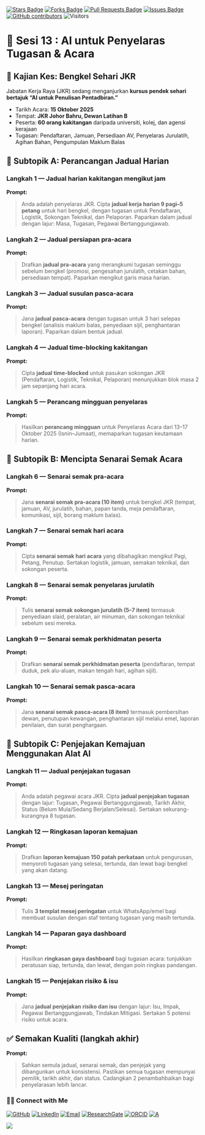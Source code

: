 <a href="https://github.com/drshahizan/short-course/stargazers"><img src="https://img.shields.io/github/stars/drshahizan/short-course" alt="Stars Badge"/></a>
<a href="https://github.com/drshahizan/short-course/network/members"><img src="https://img.shields.io/github/forks/drshahizan/short-course" alt="Forks Badge"/></a>
<a href="https://github.com/drshahizan/short-course/pulls"><img src="https://img.shields.io/github/issues-pr/drshahizan/short-course" alt="Pull Requests Badge"/></a>
<a href="https://github.com/drshahizan/short-course"><img src="https://img.shields.io/github/issues/drshahizan/short-course" alt="Issues Badge"/></a>
<a href="https://github.com/drshahizan/short-course/graphs/contributors"><img alt="GitHub contributors" src="https://img.shields.io/github/contributors/drshahizan/short-course?color=2b9348"></a>
![Visitors](https://api.visitorbadge.io/api/visitors?path=https%3A%2F%2Fgithub.com%2Fdrshahizan%2Fshort-course&labelColor=%23d9e3f0&countColor=%23697689&style=flat)



# 📅 Sesi 13 : AI untuk Penyelaras Tugasan & Acara

## 📌 Kajian Kes: Bengkel Sehari JKR

Jabatan Kerja Raya (JKR) sedang menganjurkan **kursus pendek sehari bertajuk “AI untuk Penulisan Pentadbiran.”**

* Tarikh Acara: **15 Oktober 2025**
* Tempat: **JKR Johor Bahru, Dewan Latihan B**
* Peserta: **60 orang kakitangan** daripada universiti, kolej, dan agensi kerajaan
* Tugasan: Pendaftaran, Jamuan, Persediaan AV, Penyelaras Jurulatih, Agihan Bahan, Pengumpulan Maklum Balas


## 🔹 Subtopik A: Perancangan Jadual Harian

### **Langkah 1 — Jadual harian kakitangan mengikut jam**

**Prompt:**

> Anda adalah penyelaras JKR. Cipta **jadual kerja harian 9 pagi–5 petang** untuk hari bengkel, dengan tugasan untuk Pendaftaran, Logistik, Sokongan Teknikal, dan Pelaporan. Paparkan dalam jadual dengan lajur: Masa, Tugasan, Pegawai Bertanggungjawab.


### **Langkah 2 — Jadual persiapan pra-acara**

**Prompt:**

> Drafkan **jadual pra-acara** yang merangkumi tugasan seminggu sebelum bengkel (promosi, pengesahan jurulatih, cetakan bahan, persediaan tempat). Paparkan mengikut garis masa harian.


### **Langkah 3 — Jadual susulan pasca-acara**

**Prompt:**

> Jana **jadual pasca-acara** dengan tugasan untuk 3 hari selepas bengkel (analisis maklum balas, penyediaan sijil, penghantaran laporan). Paparkan dalam bentuk jadual.


### **Langkah 4 — Jadual time-blocking kakitangan**

**Prompt:**

> Cipta **jadual time-blocked** untuk pasukan sokongan JKR (Pendaftaran, Logistik, Teknikal, Pelaporan) menunjukkan blok masa 2 jam sepanjang hari acara.


### **Langkah 5 — Perancang mingguan penyelaras**

**Prompt:**

> Hasilkan **perancang mingguan** untuk Penyelaras Acara dari 13–17 Oktober 2025 (Isnin–Jumaat), memaparkan tugasan keutamaan harian.


## 🔹 Subtopik B: Mencipta Senarai Semak Acara

### **Langkah 6 — Senarai semak pra-acara**

**Prompt:**

> Jana **senarai semak pra-acara (10 item)** untuk bengkel JKR (tempat, jamuan, AV, jurulatih, bahan, papan tanda, meja pendaftaran, komunikasi, sijil, borang maklum balas).


### **Langkah 7 — Senarai semak hari acara**

**Prompt:**

> Cipta **senarai semak hari acara** yang dibahagikan mengikut Pagi, Petang, Penutup. Sertakan logistik, jamuan, semakan teknikal, dan sokongan peserta.


### **Langkah 8 — Senarai semak penyelaras jurulatih**

**Prompt:**

> Tulis **senarai semak sokongan jurulatih (5–7 item)** termasuk penyediaan slaid, peralatan, air minuman, dan sokongan teknikal sebelum sesi mereka.


### **Langkah 9 — Senarai semak perkhidmatan peserta**

**Prompt:**

> Drafkan **senarai semak perkhidmatan peserta** (pendaftaran, tempat duduk, pek alu-aluan, makan tengah hari, agihan sijil).


### **Langkah 10 — Senarai semak pasca-acara**

**Prompt:**

> Jana **senarai semak pasca-acara (8 item)** termasuk pembersihan dewan, penutupan kewangan, penghantaran sijil melalui emel, laporan penilaian, dan surat penghargaan.


## 🔹 Subtopik C: Penjejakan Kemajuan Menggunakan Alat AI

### **Langkah 11 — Jadual penjejakan tugasan**

**Prompt:**

> Anda adalah pegawai acara JKR. Cipta **jadual penjejakan tugasan** dengan lajur: Tugasan, Pegawai Bertanggungjawab, Tarikh Akhir, Status (Belum Mula/Sedang Berjalan/Selesai). Sertakan sekurang-kurangnya 8 tugasan.


### **Langkah 12 — Ringkasan laporan kemajuan**

**Prompt:**

> Drafkan **laporan kemajuan 150 patah perkataan** untuk pengurusan, menyoroti tugasan yang selesai, tertunda, dan lewat bagi bengkel yang akan datang.


### **Langkah 13 — Mesej peringatan**

**Prompt:**

> Tulis **3 templat mesej peringatan** untuk WhatsApp/emel bagi membuat susulan dengan staf tentang tugasan yang masih tertunda.


### **Langkah 14 — Paparan gaya dashboard**

**Prompt:**

> Hasilkan **ringkasan gaya dashboard** bagi tugasan acara: tunjukkan peratusan siap, tertunda, dan lewat, dengan poin ringkas pandangan.


### **Langkah 15 — Penjejakan risiko & isu**

**Prompt:**

> Jana **jadual penjejakan risiko dan isu** dengan lajur: Isu, Impak, Pegawai Bertanggungjawab, Tindakan Mitigasi. Sertakan 5 potensi risiko untuk acara.

## ✅ Semakan Kualiti (langkah akhir)

**Prompt:**

> Sahkan semula jadual, senarai semak, dan penjejak yang dibangunkan untuk konsistensi. Pastikan semua tugasan mempunyai pemilik, tarikh akhir, dan status. Cadangkan 2 penambahbaikan bagi penyelarasan lebih lancar.



### 🙌🏻 Connect with Me
<p align="left">
    <a href="https://github.com/drshahizan" target="_blank"><img alt="GitHub" src="https://img.shields.io/badge/-@drshahizan-181717?style=flat-square&logo=GitHub&logoColor=white"></a>
    <a href="https://www.linkedin.com/in/drshahizan" target="_blank"><img alt="LinkedIn" src="https://img.shields.io/badge/-drshahizan-blue?style=flat-square&logo=Linkedin&logoColor=white&link=https://www.linkedin.com/in/drshahizan/"></a>
    <a href="mailto:shahizan@utm.my" target="_blank"><img alt="Email" src="https://img.shields.io/badge/-shahizan@utm.my-c14438?style=flat-square&logo=Gmail&logoColor=white&link=mailto:shahizan@utm.my.com"></a>
    <a href="https://www.researchgate.net/profile/Mohd-Othman-28" target="_blank"><img alt="ResearchGate" src="https://img.shields.io/badge/-ResearchGate-00CCBB?style=flat-square&logo=ResearchGate&logoColor=white"></a>
    <a href="https://orcid.org/0000-0003-4261-1873" target="_blank"><img alt="ORCID" src="https://img.shields.io/badge/-ORCID-A6CE39?style=flat-square&logo=ORCID&logoColor=white"></a> 
 <a href="https://visitorbadge.io/status?path=https%3A%2F%2Fgithub.com%2Fdrshahizan" target="_blank"><img alt="A" src="https://api.visitorbadge.io/api/visitors?path=https%3A%2F%2Fgithub.com%2Fdrshahizan&labelColor=%23697689&countColor=%23555555&style=plastic"></a>
 
![](https://hit.yhype.me/github/profile?user_id=81284918)
</p>
